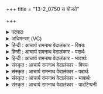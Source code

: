 +++
title = "13-2_0750 स योजते"

+++
<details><summary>पदपाठः</summary>

सः। यो꣣जते। अरुषा꣣। वि꣡श्व꣡भो꣢जसा। वि꣣श्व꣢। भो꣣जसा। सः꣢। दु꣣द्रवत्। स्वा꣢हुतः। सु। आ꣣हुतः। सुब्र꣡ह्मा꣢। सु꣣। ब्र꣡ह्मा꣢꣯। य꣣ज्ञः꣢। सु꣣श꣡मी꣢। सु꣣। श꣡मी꣢꣯। व꣡सू꣢꣯नाम्। दे꣣व꣡म्। रा꣡धः꣢꣯। ज꣡ना꣢꣯नाम्। ७५०।
</details>

<details><summary>अधिमन्त्रम् (VC)</summary>

- अग्निः
- वसिष्ठो मैत्रावरुणिः
- प्रगाथः(विषमा बृहती, समा सतोबृहती)
- पञ्चमः
</details>

<details><summary>हिन्दी : आचार्य रामनाथ वेदालंकार - विषयः</summary>

अगले मन्त्र में अग्निहोत्र के लाभों का वर्णन है।
</details>

<details><summary>हिन्दी : आचार्य रामनाथ वेदालंकार - पदार्थः</summary>

पदार्थान्वयभाषाः -  (सः)वह यज्ञाग्नि(विश्वभोजसा)सबका पालन करनेवाले(अरुषा)चमकते तेज से(योजते)संयुक्त होता है तथा यजमानों को संयुक्त करता है।(सः)वह यज्ञाग्नि(स्वाहुतः)भले प्रकार आहुति दिये जाने पर(दुद्रवत्)अत्यधिक गतिमय हो जाता है,ज्वालाओं को लपलपाने लगता है।(सुब्रह्मा)श्रेष्ठ ब्रह्मा जिसमें बना है,ऐसा(यज्ञः)यज्ञ(वसूनाम्)आहिताग्नि यजमानों को(सुशमी)उत्तम शान्ति देनेवाला होता है। वह यज्ञ(जनानाम्)अग्निहोत्री जनों को(देवम्)प्रकाशक(राधः)ज्योतिरूप धन देता है ॥२॥
</details>

<details><summary>हिन्दी : आचार्य रामनाथ वेदालंकार - भावार्थः</summary>

भावार्थभाषाः -  सुयोग्य ब्रह्मा को अध्यक्ष पद पर नियुक्त करके किया हुआ यज्ञ,सुख,शान्ति और स्वास्थ्य देनेवाला,लोगों को ज्योति प्रदान करनेवाला तथा अध्यात्ममार्ग में प्रेरित करनेवाला होता है ॥२॥
</details>

<details><summary>संस्कृत : आचार्य रामनाथ वेदालंकार - विषयः</summary>

अथाग्निहोत्रस्य लाभानाह।
</details>

<details><summary>संस्कृत : आचार्य रामनाथ वेदालंकार - पदार्थः</summary>

पदार्थान्वयभाषाः -  (सः)असौ यज्ञाग्निः(विश्वभोजसा)विश्वपालकेन।[विश्वं सर्वं यजमानहोत्रादिकं भुनक्ति पालयतीति विश्वभोजाः तेन।] (अरुषा)आरोचमानेन तेजसा।[अरुषम् इति रूपनाम। निघं० ३।७।] (योजते)युज्यते योजयति वा यजमानान्।(सः)यज्ञाग्निः(स्वाहुतः)सम्यक् प्राप्ताहुतिः सन्(दुद्रवत्)भृशं द्रवति गच्छति,ज्वालाभिर्लेलायते।[द्रु गतौ,यङ्लुगन्तः,लङ्,अडभावः।] (सुब्रह्मा)उत्कृष्टो ब्रह्मा(ऋत्विग्)यत्र तादृशः(यज्ञः)अध्वरः(वसूनाम्)आहिताग्नीनां यजमानानाम्(सुशमी)सुशान्तिकरः जायते। स च यज्ञः(जनानाम्)अग्निहोत्रिणां प्रजानाम्(देवं)प्रकाशकम्(राधः)ज्योतीरूपं धनं,प्रयच्छतीति शेषः ॥२॥१
</details>

<details><summary>संस्कृत : आचार्य रामनाथ वेदालंकार - भावार्थः</summary>

भावार्थभाषाः -  सुयोग्यं ब्रह्माणमध्यक्षपदे नियुज्य कृतो यज्ञः सुखशान्तिस्वास्थ्यकरो जनानां ज्योतिष्प्रदोऽध्यात्ममार्गे प्रेरकश्च जायते ॥२॥
</details>

<details><summary>संस्कृत : आचार्य रामनाथ वेदालंकार - पादटिप्पनी</summary>

टिप्पणी:   २. ऋ० ७।१६।२। १. दयानन्दर्षिर्मन्त्रमिममृग्भाष्ये राजा कीदृशः स्यादिति विषये व्याचष्टे।
</details>